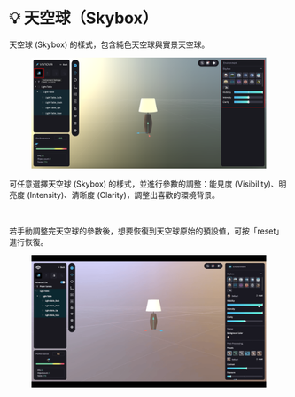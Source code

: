 # 💡 天空球（Skybox）

天空球 (Skybox) 的樣式，包含純色天空球與實景天空球。

<figure><img src="../../../.gitbook/assets/Frame 92.png" alt=""><figcaption></figcaption></figure>



可任意選擇天空球 (Skybox) 的樣式，並進行參數的調整：能見度 (Visibility)、明亮度 (Intensity)、清晰度 (Clarity)，調整出喜歡的環境背景。

<figure><img src="../../../.gitbook/assets/環境背景改變.gif" alt=""><figcaption></figcaption></figure>



若手動調整完天空球的參數後，想要恢復到天空球原始的預設值，可按「reset」進行恢復。

<figure><img src="../../../.gitbook/assets/天空球reset (1).gif" alt=""><figcaption></figcaption></figure>
